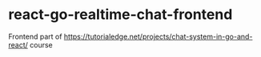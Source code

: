 # react-go-realtime-chat-frontend
Frontend part of https://tutorialedge.net/projects/chat-system-in-go-and-react/ course
